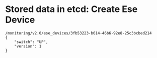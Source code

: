 # Stored data in etcd: Create Ese Device

```
/monitoring/v2.0/ese_devices/3fb53223-b614-46b6-92e8-25c3bcbed214
{
    "switch": "UP", 
    "version": 1
}
```
